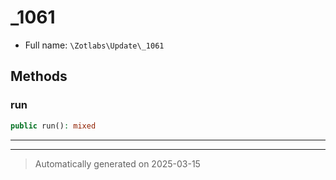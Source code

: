 
# _1061





* Full name: `\Zotlabs\Update\_1061`




## Methods


### run



```php
public run(): mixed
```












***


***
> Automatically generated on 2025-03-15
